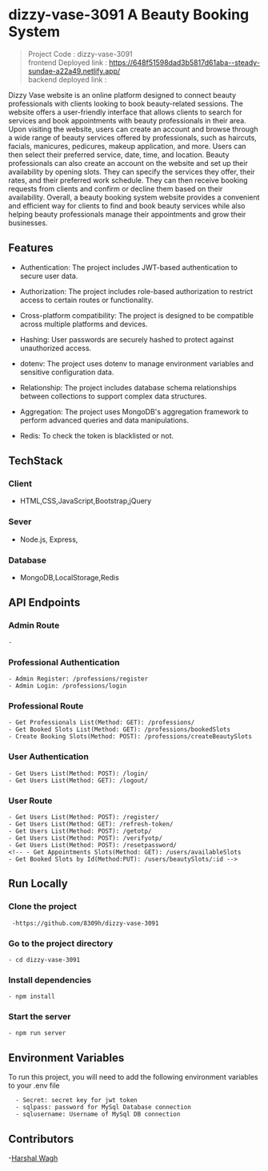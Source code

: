 # dizzy-vase-3091  A Beauty Booking System

> Project Code : dizzy-vase-3091<br/>
> frontend Deployed link :  https://648f51598dad3b5817d61aba--steady-sundae-a22a49.netlify.app/   <br/>
> backend deployed link :    <br/>

Dizzy Vase website is an online platform designed to connect beauty professionals with clients looking to book beauty-related sessions. The website offers a user-friendly interface that allows clients to search for services and book appointments with beauty professionals in their area.
Upon visiting the website, users can create an account and browse through a wide range of beauty services offered by professionals, such as haircuts, facials, manicures, pedicures, makeup application, and more. Users can then select their preferred service, date, time, and location.
Beauty professionals can also create an account on the website and set up their availability by opening slots. They can specify the services they offer, their rates, and their preferred work schedule. They can then receive booking requests from clients and confirm or decline them based on their availability.
Overall, a beauty booking system website provides a convenient and efficient way for clients to find and book beauty services while also helping beauty professionals manage their appointments and grow their businesses.


## Features

 - Authentication: The project includes JWT-based authentication to secure user data.
 - Authorization: The project includes role-based authorization to restrict access to certain routes or functionality.
 - Cross-platform compatibility: The project is designed to be compatible across multiple platforms and devices.

 - Hashing: User passwords are securely hashed to protect against unauthorized access.
 - dotenv: The project uses dotenv to manage environment variables and sensitive configuration data.
 - Relationship: The project includes database schema relationships between collections to support complex data structures.
 - Aggregation: The project uses MongoDB's aggregation framework to perform advanced queries and data manipulations.
 - Redis: To check the token is blacklisted or not.
 
 ## TechStack
 
 ### Client
 - HTML,CSS,JavaScript,Bootstrap,jQuery
 
 ### Sever 
 - Node.js, Express,
 
 ### Database
 - MongoDB,LocalStorage,Redis


## API Endpoints



### Admin Route
    - 
    
### Professional Authentication
    - Admin Register: /professions/register
    - Admin Login: /professions/login

### Professional Route
    - Get Professionals List(Method: GET): /professions/
    - Get Booked Slots List(Method: GET): /professions/bookedSlots
    - Create Booking Slots(Method: POST): /professions/createBeautySlots

### User Authentication
    - Get Users List(Method: POST): /login/
    - Get Users List(Method: GET): /logout/
 ### User Route
    - Get Users List(Method: POST): /register/
    - Get Users List(Method: GET): /refresh-token/
    - Get Users List(Method: POST): /getotp/
    - Get Users List(Method: POST): /verifyotp/
    - Get Users List(Method: POST): /resetpassword/
    <!-- - Get Appointments Slots(Method: GET): /users/availableSlots
    - Get Booked Slots by Id(Method:PUT): /users/beautySlots/:id -->


    
    
## Run Locally
 ### Clone the project
     -https://github.com/8309h/dizzy-vase-3091   
### Go to the project directory
    - cd dizzy-vase-3091
    
### Install dependencies

    - npm install

### Start the server
    - npm run server
    
## Environment Variables
 To run this project, you will need to add the following environment variables to your .env file

      - Secret: secret key for jwt token
      - sqlpass: password for MySql Database connection
      - sqlusername: Username of MySql DB connection

## Contributors
-[Harshal Wagh](https://github.com/8309h)

